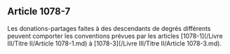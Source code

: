 Article 1078-7
----
Les donations-partages faites à des descendants de degrés différents peuvent
comporter les conventions prévues par les articles [1078-1](/Livre III/Titre II/Article 1078-1.md) à [1078-3](/Livre III/Titre II/Article 1078-3.md).
